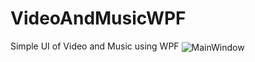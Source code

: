 # VideoAndMusicWPF
Simple UI of Video and Music using WPF
<img align="center" alt="MainWindow" src="mainwindow.png.png" />
